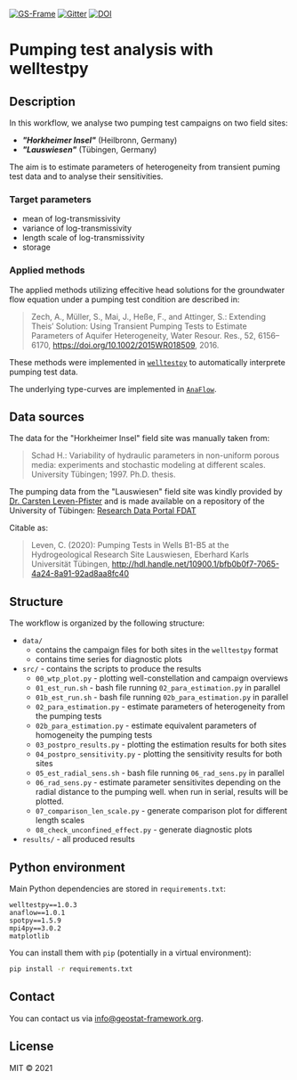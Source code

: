 [![GS-Frame](https://img.shields.io/badge/github-GeoStat_Framework-468a88?logo=github&style=flat)](https://github.com/GeoStat-Framework)
[![Gitter](https://badges.gitter.im/GeoStat-Examples/community.svg)](https://gitter.im/GeoStat-Examples/community?utm_source=badge&utm_medium=badge&utm_campaign=pr-badge)
[![DOI](https://zenodo.org/badge/DOI/10.5281/zenodo.4139373.svg)](https://doi.org/10.5281/zenodo.4139373)

# Pumping test analysis with welltestpy

## Description

In this workflow, we analyse two pumping test campaigns on two field sites:

- ***"Horkheimer Insel"*** (Heilbronn, Germany)
- ***"Lauswiesen"*** (Tübingen, Germany)

The aim is to estimate parameters of heterogeneity from transient puming test data
and to analyse their sensitivities.

### Target parameters

- mean of log-transmissivity
- variance of log-transmissivity
- length scale of log-transmissivity
- storage

### Applied methods

The applied methods utilizing effecitive head solutions for the groundwater flow
equation under a pumping test condition are described in:

> Zech, A., Müller, S., Mai, J., Heße, F., and Attinger, S.:
> Extending Theis’ Solution: Using Transient Pumping Tests to Estimate Parameters of Aquifer Heterogeneity,
> Water Resour. Res., 52, 6156–6170, https://doi.org/10.1002/2015WR018509, 2016.

These methods were implemented in [`welltestpy`](https://github.com/GeoStat-Framework/welltestpy)
to automatically interprete pumping test data.

The underlying type-curves are implemented in [`AnaFlow`](https://github.com/GeoStat-Framework/AnaFlow).

## Data sources

The data for the "Horkheimer Insel" field site was manually taken from:

> Schad H.: Variability of hydraulic parameters in non-uniform porous media:
> experiments and stochastic modeling at different scales.
> University Tübingen; 1997. Ph.D. thesis.

The pumping data from the "Lauswiesen" field site was kindly provided by
[Dr. Carsten Leven-Pfister](https://uni-tuebingen.de/fakultaeten/mathematisch-naturwissenschaftliche-fakultaet/fachbereiche/geowissenschaften/arbeitsgruppen/angewandte-geowissenschaften/angewandte-geowissenschaften-zag/hydrogeologie/hydrogeology/carsten-leven-pfister/)
and is made available on a repository of the University of Tübingen:
[Research Data Portal FDAT](http://hdl.handle.net/10900.1/bfb0b0f7-7065-4a24-8a91-92ad8aa8fc40)

Citable as:

> Leven, C. (2020):  Pumping Tests in Wells B1-B5 at the Hydrogeological Research Site Lauswiesen,
> Eberhard Karls Universität Tübingen,
> http://hdl.handle.net/10900.1/bfb0b0f7-7065-4a24-8a91-92ad8aa8fc40

## Structure

The workflow is organized by the following structure:

- `data/`
  - contains the campaign files for both sites in the `welltestpy` format
  - contains time series for diagnostic plots
- `src/` - contains the scripts to produce the results
  - `00_wtp_plot.py` - plotting well-constellation and campaign overviews
  - `01_est_run.sh` - bash file running `02_para_estimation.py` in parallel
  - `01b_est_run.sh` - bash file running `02b_para_estimation.py` in parallel
  - `02_para_estimation.py` - estimate parameters of heterogeneity from the pumping tests
  - `02b_para_estimation.py` - estimate equivalent parameters of homogeneity the pumping tests
  - `03_postpro_results.py` - plotting the estimation results for both sites
  - `04_postpro_sensitivity.py` - plotting the sensitivity results for both sites
  - `05_est_radial_sens.sh` - bash file running `06_rad_sens.py` in parallel
  - `06_rad_sens.py` - estimate parameter sensitivites depending on the radial distance
    to the pumping well. when run in serial, results will be plotted.
  - `07_comparison_len_scale.py` - generate comparison plot for different length scales
  - `08_check_unconfined_effect.py` - generate diagnostic plots
- `results/` - all produced results


## Python environment

Main Python dependencies are stored in `requirements.txt`:

```
welltestpy==1.0.3
anaflow==1.0.1
spotpy==1.5.9
mpi4py==3.0.2
matplotlib
```

You can install them with `pip` (potentially in a virtual environment):

```bash
pip install -r requirements.txt
```


## Contact

You can contact us via <info@geostat-framework.org>.


## License

MIT © 2021
